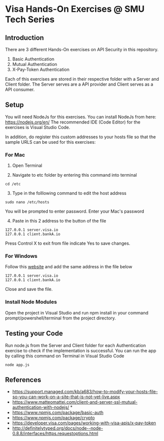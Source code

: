# Visa Hands-On Exercises @ SMU Tech Series

## Introduction
There are 3 different Hands-On exercises on API Security in this repository.
1. Basic Authentication
2. Mutual Authentication
3. X-Pay-Token Authentication

Each of this exercises are stored in their respective folder with a Server and Client folder. The Server serves are a API provider and Client serves as a API consumer.

## Setup
You will need NodeJs for this exercises. You can install NodeJs from here: https://nodejs.org/en/
The recommended IDE (Code Editor) for the exercises is Visual Studio Code.

In addition, do register this custom addresses to your hosts file so that the sample URLS can be used for this exercises:

### For Mac
1. Open Terminal

2. Navigate to etc folder by entering this command into terminal
```
cd /etc
```

3. Type in the folllowing command to edit the host address
```
sudo nano /etc/hosts
```
You will be prompted to enter password. Enter your Mac's password

4. Paste in this 2 address to the button of the file
```
127.0.0.1 server.visa.io
127.0.0.1 client.bankA.io
```
Press Control X to exit from file indicate Yes to save changes.

### For Windows
Follow this [website](https://support.managed.com/kb/a683/how-to-modify-your-hosts-file-so-you-can-work-on-a-site-that-is-not-yet-live.aspx) and add the same address in the file below
```
127.0.0.1 server.visa.io
127.0.0.1 client.bankA.io
```
Close and save the file.

### Install Node Modules
Open the project in Visual Studio and run npm install in your command prompt/powershell/terminal from the project directory.

## Testing your Code
Run node.js from the Server and Client folder for each Authentication exercise to check if the implementation is successful.
You can run the app by calling this command on Terminal in Visual Studio Code

```
node app.js
```

## References
* https://support.managed.com/kb/a683/how-to-modify-your-hosts-file-so-you-can-work-on-a-site-that-is-not-yet-live.aspx 
* https://www.matteomattei.com/client-and-server-ssl-mutual-authentication-with-nodejs/ * 
* https://www.npmjs.com/package/basic-auth 
* https://www.npmjs.com/package/crypto 
* https://developer.visa.com/pages/working-with-visa-apis/x-pay-token 
* http://definitelytyped.org/docs/node--node-0.8.8/interfaces/https.requestoptions.html 